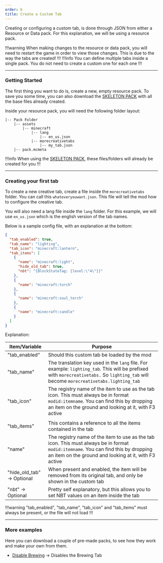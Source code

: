 ```yaml
---
order: b
title: Create a Custom Tab
---
```

Creating or configuring a custom tab, is done through JSON from either a Resource or Data pack. For this explanation, we will be using a resource pack.

!!!warning
When making changes to the resource or data pack, you will need to restart the game in order to view those changes. This is due to the way the tabs are created!
!!!
!!!info
You can define multiple tabs inside a single pack. You do not need to create a custom one for each one
!!!

***

### Getting Started
The first thing you want to do is, create a new, empty resource pack. To save you some time, you can also download the [SKELETON PACK](https://cdn.firstdarkdev.xyz/curse/mct/dl/skeleton_pack.zip) with all the base files already created.

Inside your resource pack, you will need the following folder layout:

```
|-- Pack Folder
    |-- assets
        |-- minecraft
            |-- lang
                |-- en_us.json
            |-- morecreativetabs
                |-- my_tab.json
    |-- pack.mcmeta
``` 

!!!info
When using the [SKELETON PACK](https://cdn.firstdarkdev.xyz/curse/mct/dl/skeleton_pack.zip), these files/folders will already be created for you
!!!

---

### Creating your first tab
To create a new creative tab, create a file inside the `morecreativetabs` folder. You can call this `whateveryouwant.json`. This file will tell the mod how to configure the creative tab.

You will also need a lang file inside the `lang` folder. For this example, we will use `en_us.json` which is the english version of the tab names.

Below is a sample config file, with an explanation at the bottom:

```json
{
  "tab_enabled": true,
  "tab_name": "lighting",
  "tab_icon": "minecraft:lantern",
  "tab_items": [
    {
      "name": "minecraft:light",
      "hide_old_tab": true,
      "nbt": "{BlockStateTag: {level:\"4\"}}"
    },
    {
      "name": "minecraft:torch"
    },
	{
      "name": "minecraft:soul_torch"
    },
	{
      "name": "minecraft:candle"
    }
  ]
}
```

Explanation:

| Item/Variable | Purpose |
| --- | --- |
| "tab_enabled" | Should this custom tab be loaded by the mod |
| "tab_name" | The translation key used in the `lang` file. For example: `lighting_tab`. This will be prefixed with `morecreativetabs.` So `lighting_tab` will become `morecreativetabs.lighting_tab` |
| "tab_icon" | The registry name of the item to use as the tab icon. This must always be in format `modid:itemname`. You can find this by dropping an item on the ground and looking at it, with F3 active |
| | |
| "tab_items" | This contains a reference to all the items contained in the tab |
| "name" | The registry name of the item to use as the tab icon. This must always be in format `modid:itemname`. You can find this by dropping an item on the ground and looking at it, with F3 active |
| "hide_old_tab" -> Optional | When present and enabled, the item will be removed from its original tab, and only be shown in the custom tab |
| "nbt" -> Optional | Pretty self explanatory, but this allows you to set NBT values on an item inside the tab |

!!!warning
"tab_enabled", "tab_name", "tab_icon" and "tab_items" must always be present, or the file will not load
!!!

---

### More examples

Here you can download a couple of pre-made packs, to see how they work and make your own from them.

* [Disable Brewing](https://cdn.firstdarkdev.xyz/curse/mct/dl/disable_brewing.zip) -> Disables the Brewing Tab
